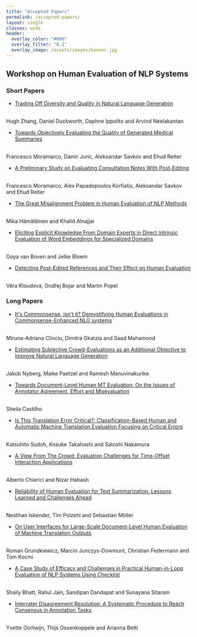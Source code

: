 ```yaml
---
title: "Accepted Papers"
permalink: /accepted-papers/
layout: single
classes: wide
header:
  overlay_color: "#000"
  overlay_filter: "0.1"
  overlay_image: /assets/images/banner.jpg
---
```


## Workshop on Human Evaluation of NLP Systems

### Short Papers

* [Trading Off Diversity and Quality in Natural Language Generation](../papers/2021.humeval-1.3.pdf)
<br />
Hugh Zhang, Daniel Duckworth, Daphne Ippolito and Arvind Neelakantan

* [Towards Objectively Evaluating the Quality of Generated Medical Summaries](../papers/2021.humeval-1.6.pdf)
<br />
Francesco Moramarco, Damir Juric, Aleksandar Savkov and Ehud Reiter

* [A Preliminary Study on Evaluating Consultation Notes With Post-Editing](../papers/2021.humeval-1.7.pdf)
<br />
Francesco Moramarco, Alex Papadopoulos Korfiatis, Aleksandar Savkov and Ehud Reiter

* [The Great Misalignment Problem in Human Evaluation of NLP Methods](../papers/2021.humeval-1.8.pdf)
<br />
Mika Hämäläinen and Khalid Alnajjar

* [Eliciting Explicit Knowledge From Domain Experts in Direct Intrinsic Evaluation of Word Embeddings for Specialized Domains](../papers/2021.humeval-1.12.pdf)
<br />
Goya van Boven and Jelke Bloem

* [Detecting Post-Edited References and Their Effect on Human Evaluation](../papers/2021.humeval-1.13.pdf)
<br />
Věra Kloudová, Ondřej Bojar and Martin Popel


### Long Papers

* [It's Commonsense, isn't it? Demystifying Human Evaluations in Commonsense-Enhanced NLG systems](../papers/2021.humeval-1.1.pdf)
<br />
Miruna-Adriana Clinciu, Dimitra Gkatzia and Saad Mahamood

* [Estimating Subjective Crowd-Evaluations as an Additional Objective to Improve Natural Language Generation](../papers/2021.humeval-1.2.pdf)
<br />
Jakob Nyberg, Maike Paetzel and Ramesh Manuvinakurike

* [Towards Document-Level Human MT Evaluation: On the Issues of Annotator Agreement, Effort and Misevaluation](../papers/2021.humeval-1.4.pdf)
<br />
Sheila Castilho

* [Is This Translation Error Critical?: Classification-Based Human and Automatic Machine Translation Evaluation Focusing on Critical Errors](../papers/2021.humeval-1.5.pdf)
<br />
Katsuhito Sudoh, Kosuke Takahashi and Satoshi Nakamura

* [A View From The Crowd: Evaluation Challenges for Time-Offset Interaction Applications](../papers/2021.humeval-1.9.pdf)
<br />
Alberto Chierici and Nizar Habash

* [Reliability of Human Evaluation for Text Summarization: Lessons Learned and Challenges Ahead](../papers/2021.humeval-1.10.pdf)
<br />
Neslihan Iskender, Tim Polzehl and Sebastian Möller

* [On User Interfaces for Large-Scale Document-Level Human Evaluation of Machine Translation Outputs](../papers/2021.humeval-1.11.pdf)
<br />
Roman Grundkiewicz, Marcin Junczys-Dowmunt, Christian Federmann and Tom Kocmi

* [A Case Study of Efficacy and Challenges in Practical Human-in-Loop Evaluation of NLP Systems Using Checklist](../papers/2021.humeval-1.14.pdf)
<br />
Shaily Bhatt, Rahul Jain, Sandipan Dandapat and Sunayana Sitaram

* [Interrater Disagreement Resolution: A Systematic Procedure to Reach Consensus in Annotation Tasks](../papers/2021.humeval-1.15.pdf)
<br />
Yvette Oortwijn, Thijs Ossenkoppele and Arianna Betti
